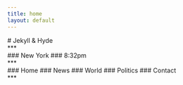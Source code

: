 ```yaml
---
title: home
layout: default
---
```


<div class="centered" markdown="1">
# Jekyll  & Hyde
</div>
***

<div class="dateplustime" markdown="1">
### New York 
### 8:32pm
</div>
***

<div class="subpages" markdown="1">
### Home 
### News 
### World
### Politics
### Contact
</div>
*** 

<!-- #### What is Lorem Ipsum?

_By Name_

Lorem Ipsum is simply dummy text of the printing and typesetting industry. Lorem Ipsum has been the industry's standard dummy text ever since the 1500s, when an unknown printer took a galley of type  -->
